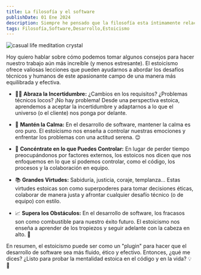 ```yaml
---
title: La filosofía y el software
publishDate: 01 Ene 2024
description: Siempre he pensado que la filosofía esta íntimamente relacionada con el desarrollo de software. Concretamente, el estoicismo me ha sido muy útil en mis años como programador.
tags: Filosofía,Software,Desarrollo,Estoicismo
---
```


<img src='/assets/blog/casual-life-3d-meditation-crystal.webp' alt='casual life meditation crystal'/>
<br/>

Hoy quiero hablar sobre cómo podemos tomar algunos consejos para hacer nuestro trabajo aún más increíble (y menos estresante). El estoicismo ofrece valiosas lecciones que pueden ayudarnos a abordar los desafíos técnicos y humanos de este apasionante campo de una manera más equilibrada y efectiva.

- 🧙‍♂️ **Abraza la Incertidumbre:** ¿Cambios en los requisitos? ¿Problemas técnicos locos? ¡No hay problema! Desde una perspectiva estoica, aprendemos a aceptar la incertidumbre y adaptarnos a lo que el universo (o el cliente) nos ponga por delante.

- 🗿 **Mantén la Calma:** En el desarrollo de software, mantener la calma es oro puro. El estoicismo nos enseña a controlar nuestras emociones y enfrentar los problemas con una actitud serena. 😌

- 🎯 **Concéntrate en lo que Puedes Controlar:** En lugar de perder tiempo preocupándonos por factores externos, los estoicos nos dicen que nos enfoquemos en lo que sí podemos controlar, como el código, los procesos y la colaboración en equipo.

- 📚 **Grandes Virtudes:** Sabiduría, justicia, coraje, templanza... Estas virtudes estoicas son como superpoderes para tomar decisiones éticas, colaborar de manera justa y afrontar cualquier desafío técnico (o de equipo) con estilo.

- 📈 **Supera los Obstáculos:** En el desarrollo de software, los fracasos son como combustible para nuestro éxito futuro. El estoicismo nos enseña a aprender de los tropiezos y seguir adelante con la cabeza en alto. 💪

En resumen, el estoicismo puede ser como un "plugin" para hacer que el desarrollo de software sea más fluido, ético y efectivo. Entonces, ¿qué me dices? ¿Listo para probar la mentalidad estoica en el código y en la vida? 💡🚀
